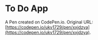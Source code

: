 # To Do App

A Pen created on CodePen.io. Original URL: [https://codepen.io/ukv1729/pen/xxjdzya](https://codepen.io/ukv1729/pen/xxjdzya).

